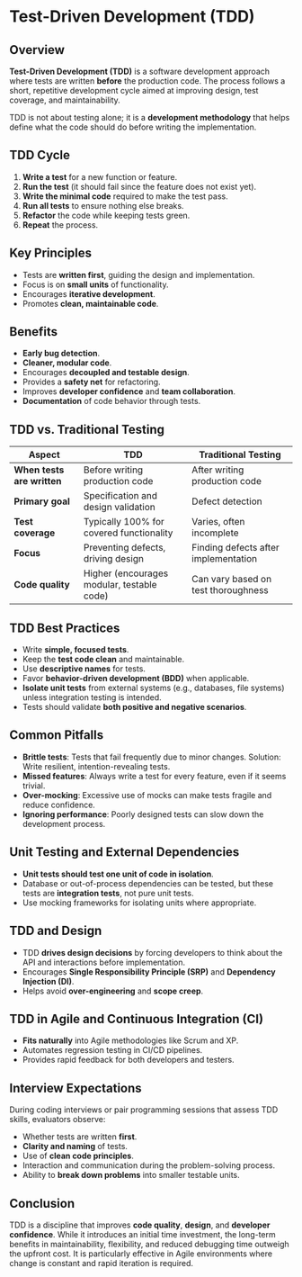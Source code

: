 # Test-Driven Development (TDD)

## Overview

**Test-Driven Development (TDD)** is a software development approach where tests are written **before** the production code. The process follows a short, repetitive development cycle aimed at improving design, test coverage, and maintainability.

TDD is not about testing alone; it is a **development methodology** that helps define what the code should do before writing the implementation.

## TDD Cycle

1. **Write a test** for a new function or feature.
2. **Run the test** (it should fail since the feature does not exist yet).
3. **Write the minimal code** required to make the test pass.
4. **Run all tests** to ensure nothing else breaks.
5. **Refactor** the code while keeping tests green.
6. **Repeat** the process.

## Key Principles

- Tests are **written first**, guiding the design and implementation.
- Focus is on **small units** of functionality.
- Encourages **iterative development**.
- Promotes **clean, maintainable code**.

## Benefits

- **Early bug detection**.
- **Cleaner, modular code**.
- Encourages **decoupled and testable design**.
- Provides a **safety net** for refactoring.
- Improves **developer confidence** and **team collaboration**.
- **Documentation** of code behavior through tests.

## TDD vs. Traditional Testing

| Aspect                     | TDD                                        | Traditional Testing                  |
| -------------------------- | ------------------------------------------ | ------------------------------------ |
| **When tests are written** | Before writing production code             | After writing production code        |
| **Primary goal**           | Specification and design validation        | Defect detection                     |
| **Test coverage**          | Typically 100% for covered functionality   | Varies, often incomplete             |
| **Focus**                  | Preventing defects, driving design         | Finding defects after implementation |
| **Code quality**           | Higher (encourages modular, testable code) | Can vary based on test thoroughness  |

## TDD Best Practices

- Write **simple, focused tests**.
- Keep the **test code clean** and maintainable.
- Use **descriptive names** for tests.
- Favor **behavior-driven development (BDD)** when applicable.
- **Isolate unit tests** from external systems (e.g., databases, file systems) unless integration testing is intended.
- Tests should validate **both positive and negative scenarios**.

## Common Pitfalls

- **Brittle tests**: Tests that fail frequently due to minor changes. Solution: Write resilient, intention-revealing tests.
- **Missed features**: Always write a test for every feature, even if it seems trivial.
- **Over-mocking**: Excessive use of mocks can make tests fragile and reduce confidence.
- **Ignoring performance**: Poorly designed tests can slow down the development process.

## Unit Testing and External Dependencies

- **Unit tests should test one unit of code in isolation**.
- Database or out-of-process dependencies can be tested, but these tests are **integration tests**, not pure unit tests.
- Use mocking frameworks for isolating units where appropriate.

## TDD and Design

- TDD **drives design decisions** by forcing developers to think about the API and interactions before implementation.
- Encourages **Single Responsibility Principle (SRP)** and **Dependency Injection (DI)**.
- Helps avoid **over-engineering** and **scope creep**.

## TDD in Agile and Continuous Integration (CI)

- **Fits naturally** into Agile methodologies like Scrum and XP.
- Automates regression testing in CI/CD pipelines.
- Provides rapid feedback for both developers and testers.

## Interview Expectations

During coding interviews or pair programming sessions that assess TDD skills, evaluators observe:

- Whether tests are written **first**.
- **Clarity and naming** of tests.
- Use of **clean code principles**.
- Interaction and communication during the problem-solving process.
- Ability to **break down problems** into smaller testable units.

## Conclusion

TDD is a discipline that improves **code quality**, **design**, and **developer confidence**. While it introduces an initial time investment, the long-term benefits in maintainability, flexibility, and reduced debugging time outweigh the upfront cost. It is particularly effective in Agile environments where change is constant and rapid iteration is required.
